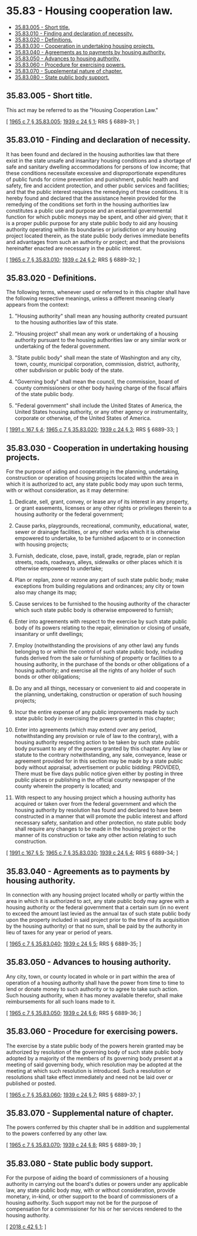 # 35.83 - Housing cooperation law.
* [35.83.005 - Short title.](#3583005---short-title)
* [35.83.010 - Finding and declaration of necessity.](#3583010---finding-and-declaration-of-necessity)
* [35.83.020 - Definitions.](#3583020---definitions)
* [35.83.030 - Cooperation in undertaking housing projects.](#3583030---cooperation-in-undertaking-housing-projects)
* [35.83.040 - Agreements as to payments by housing authority.](#3583040---agreements-as-to-payments-by-housing-authority)
* [35.83.050 - Advances to housing authority.](#3583050---advances-to-housing-authority)
* [35.83.060 - Procedure for exercising powers.](#3583060---procedure-for-exercising-powers)
* [35.83.070 - Supplemental nature of chapter.](#3583070---supplemental-nature-of-chapter)
* [35.83.080 - State public body support.](#3583080---state-public-body-support)
## 35.83.005 - Short title.
This act may be referred to as the "Housing Cooperation Law."

\[ [1965 c 7 § 35.83.005](http://leg.wa.gov/CodeReviser/documents/sessionlaw/1965c7.pdf?cite=1965%20c%207%20§%2035.83.005); [1939 c 24 § 1](http://leg.wa.gov/CodeReviser/documents/sessionlaw/1939c24.pdf?cite=1939%20c%2024%20§%201); RRS § 6889-31; \]

## 35.83.010 - Finding and declaration of necessity.
It has been found and declared in the housing authorities law that there exist in the state unsafe and insanitary housing conditions and a shortage of safe and sanitary dwelling accommodations for persons of low income; that these conditions necessitate excessive and disproportionate expenditures of public funds for crime prevention and punishment, public health and safety, fire and accident protection, and other public services and facilities; and that the public interest requires the remedying of these conditions. It is hereby found and declared that the assistance herein provided for the remedying of the conditions set forth in the housing authorities law constitutes a public use and purpose and an essential governmental function for which public moneys may be spent, and other aid given; that it is a proper public purpose for any state public body to aid any housing authority operating within its boundaries or jurisdiction or any housing project located therein, as the state public body derives immediate benefits and advantages from such an authority or project; and that the provisions hereinafter enacted are necessary in the public interest.

\[ [1965 c 7 § 35.83.010](http://leg.wa.gov/CodeReviser/documents/sessionlaw/1965c7.pdf?cite=1965%20c%207%20§%2035.83.010); [1939 c 24 § 2](http://leg.wa.gov/CodeReviser/documents/sessionlaw/1939c24.pdf?cite=1939%20c%2024%20§%202); RRS § 6889-32; \]

## 35.83.020 - Definitions.
The following terms, whenever used or referred to in this chapter shall have the following respective meanings, unless a different meaning clearly appears from the context:

1. "Housing authority" shall mean any housing authority created pursuant to the housing authorities law of this state.

2. "Housing project" shall mean any work or undertaking of a housing authority pursuant to the housing authorities law or any similar work or undertaking of the federal government.

3. "State public body" shall mean the state of Washington and any city, town, county, municipal corporation, commission, district, authority, other subdivision or public body of the state.

4. "Governing body" shall mean the council, the commission, board of county commissioners or other body having charge of the fiscal affairs of the state public body.

5. "Federal government" shall include the United States of America, the United States housing authority, or any other agency or instrumentality, corporate or otherwise, of the United States of America.

\[ [1991 c 167 § 4](http://lawfilesext.leg.wa.gov/biennium/1991-92/Pdf/Bills/Session%20Laws/House/1740.SL.pdf?cite=1991%20c%20167%20§%204); [1965 c 7 § 35.83.020](http://leg.wa.gov/CodeReviser/documents/sessionlaw/1965c7.pdf?cite=1965%20c%207%20§%2035.83.020); [1939 c 24 § 3](http://leg.wa.gov/CodeReviser/documents/sessionlaw/1939c24.pdf?cite=1939%20c%2024%20§%203); RRS § 6889-33; \]

## 35.83.030 - Cooperation in undertaking housing projects.
For the purpose of aiding and cooperating in the planning, undertaking, construction or operation of housing projects located within the area in which it is authorized to act, any state public body may upon such terms, with or without consideration, as it may determine:

1. Dedicate, sell, grant, convey, or lease any of its interest in any property, or grant easements, licenses or any other rights or privileges therein to a housing authority or the federal government;

2. Cause parks, playgrounds, recreational, community, educational, water, sewer or drainage facilities, or any other works which it is otherwise empowered to undertake, to be furnished adjacent to or in connection with housing projects;

3. Furnish, dedicate, close, pave, install, grade, regrade, plan or replan streets, roads, roadways, alleys, sidewalks or other places which it is otherwise empowered to undertake;

4. Plan or replan, zone or rezone any part of such state public body; make exceptions from building regulations and ordinances; any city or town also may change its map;

5. Cause services to be furnished to the housing authority of the character which such state public body is otherwise empowered to furnish;

6. Enter into agreements with respect to the exercise by such state public body of its powers relating to the repair, elimination or closing of unsafe, insanitary or unfit dwellings;

7. Employ (notwithstanding the provisions of any other law) any funds belonging to or within the control of such state public body, including funds derived from the sale or furnishing of property or facilities to a housing authority, in the purchase of the bonds or other obligations of a housing authority; and exercise all the rights of any holder of such bonds or other obligations;

8. Do any and all things, necessary or convenient to aid and cooperate in the planning, undertaking, construction or operation of such housing projects;

9. Incur the entire expense of any public improvements made by such state public body in exercising the powers granted in this chapter;

10. Enter into agreements (which may extend over any period, notwithstanding any provision or rule of law to the contrary), with a housing authority respecting action to be taken by such state public body pursuant to any of the powers granted by this chapter. Any law or statute to the contrary notwithstanding, any sale, conveyance, lease or agreement provided for in this section may be made by a state public body without appraisal, advertisement or public bidding: PROVIDED, There must be five days public notice given either by posting in three public places or publishing in the official county newspaper of the county wherein the property is located; and

11. With respect to any housing project which a housing authority has acquired or taken over from the federal government and which the housing authority by resolution has found and declared to have been constructed in a manner that will promote the public interest and afford necessary safety, sanitation and other protection, no state public body shall require any changes to be made in the housing project or the manner of its construction or take any other action relating to such construction.

\[ [1991 c 167 § 5](http://lawfilesext.leg.wa.gov/biennium/1991-92/Pdf/Bills/Session%20Laws/House/1740.SL.pdf?cite=1991%20c%20167%20§%205); [1965 c 7 § 35.83.030](http://leg.wa.gov/CodeReviser/documents/sessionlaw/1965c7.pdf?cite=1965%20c%207%20§%2035.83.030); [1939 c 24 § 4](http://leg.wa.gov/CodeReviser/documents/sessionlaw/1939c24.pdf?cite=1939%20c%2024%20§%204); RRS § 6889-34; \]

## 35.83.040 - Agreements as to payments by housing authority.
In connection with any housing project located wholly or partly within the area in which it is authorized to act, any state public body may agree with a housing authority or the federal government that a certain sum (in no event to exceed the amount last levied as the annual tax of such state public body upon the property included in said project prior to the time of its acquisition by the housing authority) or that no sum, shall be paid by the authority in lieu of taxes for any year or period of years.

\[ [1965 c 7 § 35.83.040](http://leg.wa.gov/CodeReviser/documents/sessionlaw/1965c7.pdf?cite=1965%20c%207%20§%2035.83.040); [1939 c 24 § 5](http://leg.wa.gov/CodeReviser/documents/sessionlaw/1939c24.pdf?cite=1939%20c%2024%20§%205); RRS § 6889-35; \]

## 35.83.050 - Advances to housing authority.
Any city, town, or county located in whole or in part within the area of operation of a housing authority shall have the power from time to time to lend or donate money to such authority or to agree to take such action. Such housing authority, when it has money available therefor, shall make reimbursements for all such loans made to it.

\[ [1965 c 7 § 35.83.050](http://leg.wa.gov/CodeReviser/documents/sessionlaw/1965c7.pdf?cite=1965%20c%207%20§%2035.83.050); [1939 c 24 § 6](http://leg.wa.gov/CodeReviser/documents/sessionlaw/1939c24.pdf?cite=1939%20c%2024%20§%206); RRS § 6889-36; \]

## 35.83.060 - Procedure for exercising powers.
The exercise by a state public body of the powers herein granted may be authorized by resolution of the governing body of such state public body adopted by a majority of the members of its governing body present at a meeting of said governing body, which resolution may be adopted at the meeting at which such resolution is introduced. Such a resolution or resolutions shall take effect immediately and need not be laid over or published or posted.

\[ [1965 c 7 § 35.83.060](http://leg.wa.gov/CodeReviser/documents/sessionlaw/1965c7.pdf?cite=1965%20c%207%20§%2035.83.060); [1939 c 24 § 7](http://leg.wa.gov/CodeReviser/documents/sessionlaw/1939c24.pdf?cite=1939%20c%2024%20§%207); RRS § 6889-37; \]

## 35.83.070 - Supplemental nature of chapter.
The powers conferred by this chapter shall be in addition and supplemental to the powers conferred by any other law.

\[ [1965 c 7 § 35.83.070](http://leg.wa.gov/CodeReviser/documents/sessionlaw/1965c7.pdf?cite=1965%20c%207%20§%2035.83.070); [1939 c 24 § 8](http://leg.wa.gov/CodeReviser/documents/sessionlaw/1939c24.pdf?cite=1939%20c%2024%20§%208); RRS § 6889-39; \]

## 35.83.080 - State public body support.
For the purpose of aiding the board of commissioners of a housing authority in carrying out the board's duties or powers under any applicable law, any state public body may, with or without consideration, provide monetary, in-kind, or other support to the board of commissioners of a housing authority. Such support may not be for the purpose of compensation for a commissioner for his or her services rendered to the housing authority.

\[ [2018 c 42 § 1](http://lawfilesext.leg.wa.gov/biennium/2017-18/Pdf/Bills/Session%20Laws/House/2261.SL.pdf?cite=2018%20c%2042%20§%201); \]

